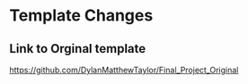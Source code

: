# Template Changes

## Link to Orginal template 
https://github.com/DylanMatthewTaylor/Final_Project_Original 
